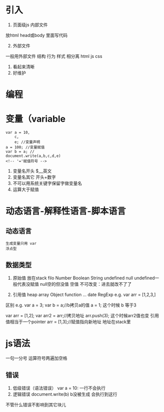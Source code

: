 # 引入
1. 页面级js 内部文件
<script type='text/javascript'>
</script>
放html head或body
里面写代码

2. 外部文件
<script type='text/javascript' src=““>
</script>

一般用外部文件
结构 行为 样式 相分离
html js  css
1. 看起来清晰
2. 好维护

# 编程


# 变量（variable
~~~
var a = 10,
    c,
    e; //变量声明
a = 100; //变量赋值
var b = a; //
document.write(a,b,c,d,e)
<!-- '='赋值符号 -->
~~~
1. 变量名开头 $,_,英文
2. 变量名其它 开头+数字
3. 不可以用系统关键字保留字做变量名
4. 运算大于赋值

# 动态语言-解释性语言-脚本语言
## 动态语言
    生成变量只用 var
    浮点型


## 数据类型
1. 原始值
放在stack filo
Number Boolean String undefined null
undefined一般代表没赋值
null空的但没值 空值
不可改变：进去就改不了了

2. 引用值
heap
array Object function ... date RegExp
e.g.
    var arr = [1,2,3,]

区别 e.g.
var a = 3;
var b = a;//b拷贝a的值
a = 1;
这个时候 b 等于3

var arr = [1,2];
var arr2 = arr;//拷贝地址
arr.push(3);
这个时候arr2值也变 引用值相当于一个pointer
arr = [1,3];//赋值指向新地址 地址在stack里

# js语法
一句一分号
运算符号两遍加空格
## 错误
1. 低级错误（语法错误）
var a = 10:
一行不会执行
2. 逻辑错误
document.write(b)
b没被生成 会执行到这行

不管什么错误不影响到其它块儿














